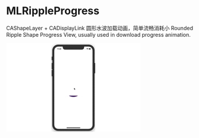 # MLRippleProgress
CAShapeLayer + CADisplayLink 圆形水波加载动画，简单流畅消耗小
Rounded Ripple Shape Progress View, usually used in download progress animation.

![MLRippleProgress](https://github.com/MichaelLedger/MLRippleProgress/blob/master/MLRippleProgress.gif)
